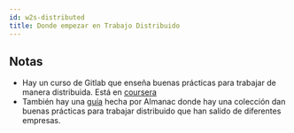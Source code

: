```yaml
---
id: w2s-distributed
title: Donde empezar en Trabajo Distribuido
---
```


## Notas

- Hay un curso de Gitlab que enseña buenas prácticas para trabajar de manera distribuida. Está en [coursera](https://www.coursera.org/learn/remote-team-management#syllabus)
- También hay una [guía](https://almanac.io/docs/remote-survival-guide-for-managers-e0326b4235d688c00eac54bd179e3302) hecha por Almanac donde hay una colección dan buenas prácticas para trabajar distribuido que han salido de diferentes empresas.
